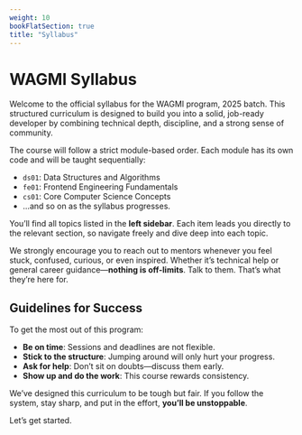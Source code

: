 ```yaml
---
weight: 10
bookFlatSection: true
title: "Syllabus"
---
```


# WAGMI Syllabus

Welcome to the official syllabus for the WAGMI program, 2025 batch. This structured curriculum is designed to build you into a solid, job-ready developer by combining technical depth, discipline, and a strong sense of community.

The course will follow a strict module-based order. Each module has its own code and will be taught sequentially:

- `ds01`: Data Structures and Algorithms
- `fe01`: Frontend Engineering Fundamentals
- `cs01`: Core Computer Science Concepts
- …and so on as the syllabus progresses.

You’ll find all topics listed in the **left sidebar**. Each item leads you directly to the relevant section, so navigate freely and dive deep into each topic.

We strongly encourage you to reach out to mentors whenever you feel stuck, confused, curious, or even inspired. Whether it’s technical help or general career guidance—**nothing is off-limits**. Talk to them. That’s what they’re here for.

## Guidelines for Success

To get the most out of this program:

- **Be on time**: Sessions and deadlines are not flexible.
- **Stick to the structure**: Jumping around will only hurt your progress.
- **Ask for help**: Don’t sit on doubts—discuss them early.
- **Show up and do the work**: This course rewards consistency.

We’ve designed this curriculum to be tough but fair. If you follow the system, stay sharp, and put in the effort, **you’ll be unstoppable**.

Let’s get started.
